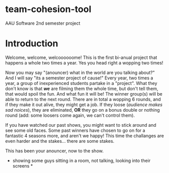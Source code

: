# team-cohesion-tool
AAU Software 2nd semester project

# Introduction
Welcome, welcome, welcoooooome!
This is the first bi-anual project that happens a whole two times a year.
Yes you head right a wopping two times!

Now you may say "(anouncer) what in the world are you talking about?"
And I will say "its a semester project of cause!"
Every year, two times a year, a group of inexperienced students partake in a "project".
What they don't know is that ***we*** are filming them the whole time, but don't tell them, that would spoil the fun.
And what fun it will be!
The winner group(s) will be able to return to the next round. There are in total a wopping 6 rounds, and if they make it out alive, they might get a job.
If they loose (*audience makes sad noices*), they are eliminated, **OR** they go on a bonus double or nothing round (add: some loosers come again, we can't control them).

If you have watched our past shows, you might want to stick around and see some old faces. Some past winners have chosen to go on for a fantastic 4 seasons more, and aren't we happy!
This time the challanges are even harder and the stakes... there are some stakes.

This has been your anouncer, now to the show.

* showing some guys sitting in a room, not talking, looking into their screens *
